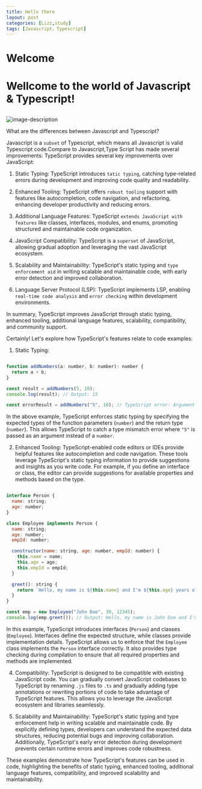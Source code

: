 ```yaml
---
title: Hello there
layout: post
categories: [Lizz,study]
tags: [Javascript，Typescript]
---
```


# Welcome

# Wellcome to the world of Javascript & Typescript!
##
![image-description](https://lh3.googleusercontent.com/pw/AJFCJaX-6xbXXHUPATQr0u3CYxb7kSNQ1QSnt9_b2Zr5eI7gUnKlra7XkSo6d3YPF0wM3bQMvHzJlQIoR0OvubkUzbMNpgIG-aH3Ec6kzr20IVldhXKrN-A=w2400)

 What are the differences between Javascript and Typescript?

   Javascript is a `subset` of Typescript, which means all Javascript is valid Typescript code.Compare to Javascript,Type Script has made several improvements:
   TypeScript provides several key improvements over JavaScript:

1. Static Typing: TypeScript introduces `tatic typing`, catching type-related errors during development and improving code quality and readability.

2. Enhanced Tooling: TypeScript offers `robust tooling` support with features like autocompletion, code navigation, and refactoring, enhancing developer productivity and reducing errors.

3. Additional Language Features: TypeScript `extends JavaScript with features` like classes, interfaces, modules, and enums, promoting structured and maintainable code organization.

4. JavaScript Compatibility: TypeScript is a `superset` of JavaScript, allowing gradual adoption and leveraging the vast JavaScript ecosystem.

5. Scalability and Maintainability: TypeScript's static typing and `type enforcement aid` in writing scalable and maintainable code, with early error detection and improved collaboration.

6. Language Server Protocol (LSP): TypeScript implements LSP, enabling `real-time code analysis` and `error checking` within development environments.

In summary, TypeScript improves JavaScript through static typing, enhanced tooling, additional language features, scalability, compatibility, and community support.

Certainly! Let's explore how TypeScript's features relate to code examples:

1. Static Typing:
```javascript

function addNumbers(a: number, b: number): number {
  return a + b;
}

const result = addNumbers(5, 10);
console.log(result); // Output: 15

const errorResult = addNumbers("5", 10); // TypeScript error: Argument of type '"5"' is not assignable to parameter of type 'number'.
```
In the above example, TypeScript enforces static typing by specifying the expected types of the function parameters (`number`) and the return type (`number`). This allows TypeScript to catch a type mismatch error where `"5"` is passed as an argument instead of a `number`.

2. Enhanced Tooling:
TypeScript-enabled code editors or IDEs provide helpful features like autocompletion and code navigation. These tools leverage TypeScript's static typing information to provide suggestions and insights as you write code. For example, if you define an interface or class, the editor can provide suggestions for available properties and methods based on the type.

```javascript

interface Person {
  name: string;
  age: number;
}

class Employee implements Person {
  name: string;
  age: number;
  empId: number;

  constructor(name: string, age: number, empId: number) {
    this.name = name;
    this.age = age;
    this.empId = empId;
  }

  greet(): string {
    return `Hello, my name is ${this.name} and I'm ${this.age} years old.`;
  }
}

const emp = new Employee("John Doe", 30, 12345);
console.log(emp.greet()); // Output: Hello, my name is John Doe and I'm 30 years old.
```

In this example, TypeScript introduces interfaces (`Person`) and classes (`Employee`). Interfaces define the expected structure, while classes provide implementation details. TypeScript allows us to enforce that the `Employee` class implements the `Person` interface correctly. It also provides type checking during compilation to ensure that all required properties and methods are implemented.

 4. Compatibility:
TypeScript is designed to be compatible with existing JavaScript code. You can gradually convert JavaScript codebases to TypeScript by renaming `.js` files to `.ts` and gradually adding type annotations or rewriting portions of code to take advantage of TypeScript features. This allows you to leverage the JavaScript ecosystem and libraries seamlessly.

5. Scalability and Maintainability:
TypeScript's static typing and type enforcement help in writing scalable and maintainable code. By explicitly defining types, developers can understand the expected data structures, reducing potential bugs and improving collaboration. Additionally, TypeScript's early error detection during development prevents certain runtime errors and improves code robustness.

These examples demonstrate how TypeScript's features can be used in code, highlighting the benefits of static typing, enhanced tooling, additional language features, compatibility, and improved scalability and maintainability.
